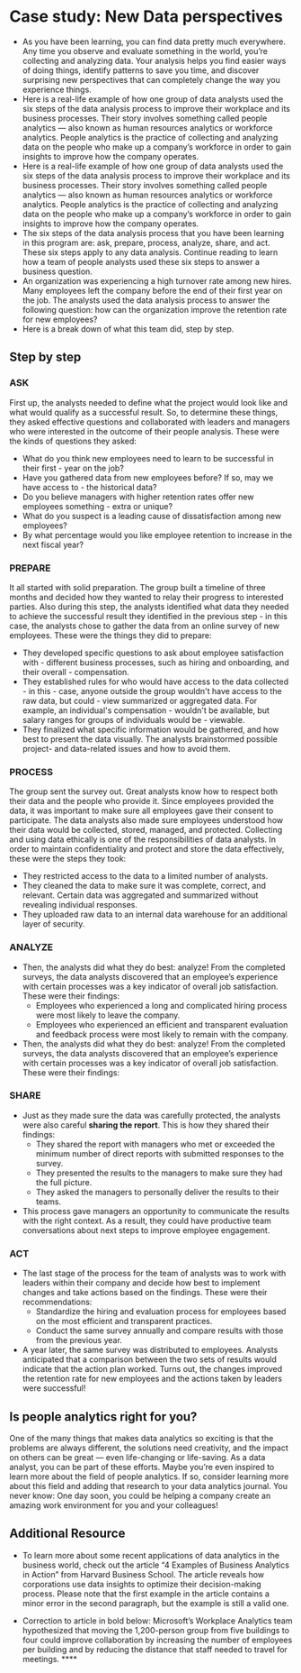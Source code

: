 # Case study: New Data perspectives

- As you have been learning, you can find data pretty much everywhere. Any time you observe and evaluate something in the world, you’re collecting and analyzing data. Your analysis helps you find easier ways of doing things, identify patterns to save you time, and discover surprising new perspectives that can completely change the way you experience things.
- Here is a real-life example of how one group of data analysts used the six steps of the data analysis process to improve their workplace and its business processes. Their story involves something called people analytics — also known as human resources analytics or workforce analytics. People analytics is the practice of collecting and analyzing data on the people who make up a company’s workforce in order to gain insights to improve how the company operates.
- Here is a real-life example of how one group of data analysts used the six steps of the data analysis process to improve their workplace and its business processes. Their story involves something called people analytics — also known as human resources analytics or workforce analytics. People analytics is the practice of collecting and analyzing data on the people who make up a company’s workforce in order to gain insights to improve how the company operates.
- The six steps of the data analysis process that you have been learning in this program are: ask, prepare, process, analyze, share, and act. These six steps apply to any data analysis. Continue reading to learn how a team of people analysts used these six steps to answer a business question.
- An organization was experiencing a high turnover rate among new hires. Many employees left the company before the end of their first year on the job. The analysts used the data analysis process to answer the following question: how can the organization improve the retention rate for new employees?
- Here is a break down of what this team did, step by step.

## Step by step

### ASK

First up, the analysts needed to define what the project would look like and what would qualify as a successful result. So, to determine these things, they asked effective questions and collaborated with leaders and managers who were interested in the outcome of their people analysis. These were the kinds of questions they asked:

- What do you think new employees need to learn to be successful in their first - year on the job?
- Have you gathered data from new employees before? If so, may we have access to - the historical data?
- Do you believe managers with higher retention rates offer new employees something - extra or unique?
- What do you suspect is a leading cause of dissatisfaction among new employees?
- By what percentage would you like employee retention to increase in the next fiscal year?

### PREPARE

It all started with solid preparation. The group built a timeline of three months and decided how they wanted to relay their progress to interested parties. Also during this step, the analysts identified what data they needed to achieve the successful result they identified in the previous step - in this case, the analysts chose to gather the data from an online survey of new employees. These were the things they did to prepare:

- They developed specific questions to ask about employee satisfaction with - different business processes, such as hiring and onboarding, and their overall - compensation.
- They established rules for who would have access to the data collected - in this - case, anyone outside the group wouldn't have access to the raw data, but could - view summarized or aggregated data. For example, an individual's compensation - wouldn't be available, but salary ranges for groups of individuals would be - viewable.
- They finalized what specific information would be gathered, and how best to present the data visually. The analysts brainstormed possible project- and data-related issues and how to avoid them.

### PROCESS

The group sent the survey out. Great analysts know how to respect both their data and the people who provide it. Since employees provided the data, it was important to make sure all employees gave their consent to participate. The data analysts also made sure employees understood how their data would be collected, stored, managed, and protected. Collecting and using data ethically is one of the responsibilities of data analysts. In order to maintain confidentiality and protect and store the data effectively, these were the steps they took:

- They restricted access to the data to a limited number of analysts.
- They cleaned the data to make sure it was complete, correct, and relevant. Certain data was aggregated and summarized without revealing individual responses.
- They uploaded raw data to an internal data warehouse for an additional layer of security.

### ANALYZE

- Then, the analysts did what they do best: analyze! From the completed surveys, the data analysts discovered that an employee’s experience with certain processes was a key indicator of overall job satisfaction. These were their findings:
  - Employees who experienced a long and complicated hiring process were most likely to leave the company.
  - Employees who experienced an efficient and transparent evaluation and feedback process were most likely to remain with the company.
- Then, the analysts did what they do best: analyze! From the completed surveys, the data analysts discovered that an employee’s experience with certain processes was a key indicator of overall job satisfaction. These were their findings:

### SHARE

- Just as they made sure the data was carefully protected, the analysts were also careful **sharing the report**. This is how they shared their findings:
  - They shared the report with managers who met or exceeded the minimum number of direct reports with submitted responses to the survey.
  - They presented the results to the managers to make sure they had the full picture.
  - They asked the managers to personally deliver the results to their teams.
- This process gave managers an opportunity to communicate the results with the right context. As a result, they could have productive team conversations about next steps to improve employee engagement.

### ACT

- The last stage of the process for the team of analysts was to work with leaders within their company and decide how best to implement changes and take actions based on the findings. These were their recommendations:
  - Standardize the hiring and evaluation process for employees based on the most efficient and transparent practices.
  - Conduct the same survey annually and compare results with those from the previous year.
- A year later, the same survey was distributed to employees. Analysts anticipated that a comparison between the two sets of results would indicate that the action plan worked. Turns out, the changes improved the retention rate for new employees and the actions taken by leaders were successful!

## Is people analytics right for you?

One of the many things that makes data analytics so exciting is that the problems are always different, the solutions need creativity, and the impact on others can be great — even life-changing or life-saving. As a data analyst, you can be part of these efforts. Maybe you’re even inspired to learn more about the field of people analytics. If so, consider learning more about this field and adding that research to your data analytics journal. You never know: One day soon, you could be helping a company create an amazing work environment for you and your colleagues!

## Additional Resource

- To learn more about some recent applications of data analytics in the business world, check out the article “4 Examples of Business Analytics in Action” from Harvard Business School.  The article reveals how corporations use data insights to optimize their decision-making process. Please note that the first example in the article contains a minor error in the second paragraph, but the example is still a valid one.

- Correction to article in bold below:
Microsoft’s Workplace Analytics team hypothesized that moving the 1,200-person group from five buildings to four could improve collaboration by increasing the number of employees per building and by reducing the distance that staff needed to travel for meetings. ****
